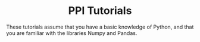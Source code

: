 # <center> PPI Tutorials </center>

These tutorials assume that you have a basic knowledge of Python, and that you are familiar with the libraries Numpy and Pandas.
